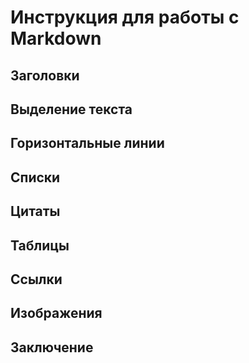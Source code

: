 # Инструкция для работы с Markdown

## Заголовки

## Выделение текста

## Горизонтальные линии

## Списки

## Цитаты

## Таблицы

## Ссылки

## Изображения

## Заключение
